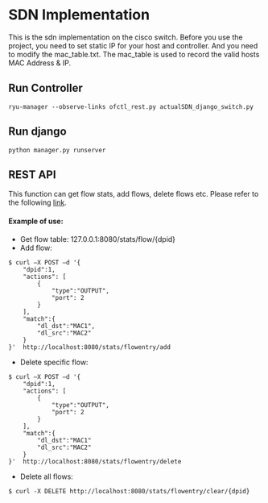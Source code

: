 # SDN Implementation
This is the sdn implementation on the cisco switch. Before you use the project, you need to set static IP for your host and controller. And you need to modify the mac_table.txt. The mac_table is used to record the valid hosts MAC Address & IP.

## Run Controller
```
ryu-manager --observe-links ofctl_rest.py actualSDN_django_switch.py
```
## Run django
```
python manager.py runserver
```
## REST API
This function can get flow stats, add flows, delete flows etc. Please refer to the following [link](https://ryu.readthedocs.io/en/latest/app/ofctl_rest.html).
#### Example of use:
* Get flow table: 127.0.0.1:8080/stats/flow/{dpid}
* Add flow:
```
$ curl –X POST –d '{
	"dpid":1,
	"actions": [
        {
            "type":"OUTPUT",
            "port": 2
        }
    ],
	"match":{
		"dl_dst":"MAC1",
		"dl_src":"MAC2"
	}
}'  http://localhost:8080/stats/flowentry/add

```
* Delete specific flow:
```
$ curl –X POST –d '{
	"dpid":1,
	"actions": [
        {
            "type":"OUTPUT",
            "port": 2
        }
    ],
	"match":{
		"dl_dst":"MAC1"
		"dl_src":"MAC2"
	}
}'  http://localhost:8080/stats/flowentry/delete

```
* Delete all flows:
```
$ curl -X DELETE http://localhost:8080/stats/flowentry/clear/{dpid}
```
